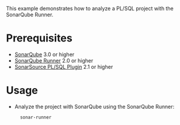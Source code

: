 This example demonstrates how to analyze a PL/SQL project with the SonarQube Runner.

Prerequisites
=============
* [SonarQube](http://www.sonarsource.org/downloads/) 3.0 or higher
* [SonarQube Runner](http://docs.codehaus.org/x/N4KxDQ) 2.0 or higher
* [SonarSource PL/SQL Plugin](http://www.sonarsource.com/products/plugins/languages/plsql/) 2.1 or higher

Usage
=====
* Analyze the project with SonarQube using the SonarQube Runner:

        sonar-runner
